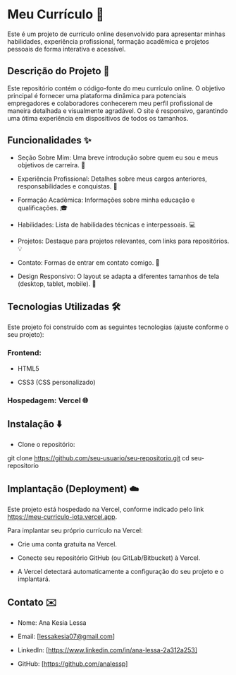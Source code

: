 # Meu Currículo 🚀
Este é um projeto de currículo online desenvolvido para apresentar minhas habilidades, experiência profissional, formação acadêmica e projetos pessoais de forma interativa e acessível.

## Descrição do Projeto 📝
Este repositório contém o código-fonte do meu currículo online. O objetivo principal é fornecer uma plataforma dinâmica para potenciais empregadores e colaboradores conhecerem meu perfil profissional de maneira detalhada e visualmente agradável. O site é responsivo, garantindo uma ótima experiência em dispositivos de todos os tamanhos.

## Funcionalidades ✨
- Seção Sobre Mim: Uma breve introdução sobre quem eu sou e meus objetivos de carreira. 👤

- Experiência Profissional: Detalhes sobre meus cargos anteriores, responsabilidades e conquistas. 💼

- Formação Acadêmica: Informações sobre minha educação e qualificações. 🎓

- Habilidades: Lista de habilidades técnicas e interpessoais. 💻

- Projetos: Destaque para projetos relevantes, com links para repositórios. 💡

- Contato: Formas de entrar em contato comigo. 📧

- Design Responsivo: O layout se adapta a diferentes tamanhos de tela (desktop, tablet, mobile). 📱

## Tecnologias Utilizadas 🛠️
Este projeto foi construído com as seguintes tecnologias (ajuste conforme o seu projeto):

### Frontend:

- HTML5

- CSS3 (CSS personalizado)

### Hospedagem: Vercel 🌐

## Instalação ⬇️
- Clone o repositório:

git clone https://github.com/seu-usuario/seu-repositorio.git
cd seu-repositorio

## Implantação (Deployment) ☁️
Este projeto está hospedado na Vercel, conforme indicado pelo link https://meu-curriculo-iota.vercel.app.

Para implantar seu próprio currículo na Vercel:

- Crie uma conta gratuita na Vercel.

- Conecte seu repositório GitHub (ou GitLab/Bitbucket) à Vercel.

- A Vercel detectará automaticamente a configuração do seu projeto e o implantará.

## Contato ✉️
- Nome: Ana Kesia Lessa

- Email: [lessakesia07@gmail.com]

- LinkedIn: [https://www.linkedin.com/in/ana-lessa-2a312a253]

- GitHub: [https://github.com/analessp]
